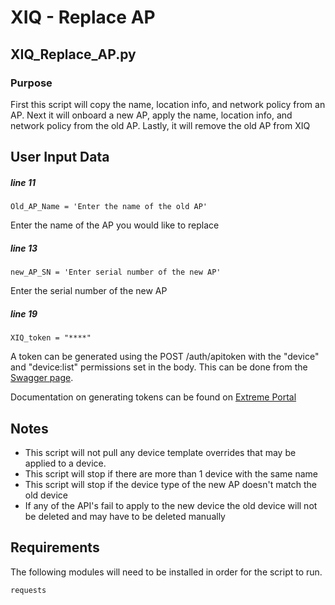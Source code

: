 # XIQ - Replace AP
## XIQ_Replace_AP.py
### Purpose
First this script will copy the name, location info, and network policy from an AP. Next it will onboard a new AP, apply the name, location info, and network policy from the old AP. Lastly, it will remove the old AP from XIQ

## User Input Data
##### line 11
```
Old_AP_Name = 'Enter the name of the old AP'
```
Enter the name of the AP you would like to replace
##### line 13
```
new_AP_SN = 'Enter serial number of the new AP'
```
Enter the serial number of the new AP
##### line 19
```
XIQ_token = "****"
```
A token can be generated using the POST /auth/apitoken with the "device" and "device:list" permissions set in the body. This can be done from the [Swagger page](https://api.extremecloudiq.com/swagger-ui/index.html?configUrl=/openapi/swagger-config&layout=BaseLayout#/Authorization/generateApiToken).

Documentation on generating tokens can be found on [Extreme Portal](https://extremeportal.force.com/ExtrArticleDetail?an=000102173)

## Notes
 - This script will not pull any device template overrides that may be applied to a device. 
 - This script will stop if there are more than 1 device with the same name
 - This script will stop if the device type of the new AP doesn't match the old device
 - If any of the API's fail to apply to the new device the old device will not be deleted and may have to be deleted manually

## Requirements
The following modules will need to be installed in order for the script to run.
```
requests
```